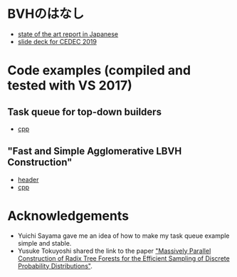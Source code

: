 # BVHのはなし
* [state of the art report in Japanese](https://shinjiogaki.github.io/bvh/)
* [slide deck for CEDEC 2019](https://github.com/shinjiogaki/bvh/blob/master/CEDEC2019.pptx)

# Code examples (compiled and tested with VS 2017)
## Task queue for top-down builders
* [cpp](https://github.com/shinjiogaki/bvh/blob/master/taskqueue.cpp)
## "Fast and Simple Agglomerative LBVH Construction"
* [header](https://github.com/shinjiogaki/bvh/blob/master/bvh_binary.h)
* [cpp](https://github.com/shinjiogaki/bvh/blob/master/bvh_binary.cpp)


# Acknowledgements
* Yuichi Sayama gave me an idea of how to make my task queue example simple and stable.
* Yusuke Tokuyoshi shared the link to the paper ["Massively Parallel Construction of Radix Tree Forests for the Efficient Sampling of Discrete Probability Distributions"](https://arxiv.org/pdf/1901.05423.pdf).
